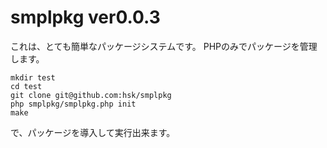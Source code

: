 # smplpkg ver0.0.3

これは、とても簡単なパッケージシステムです。
PHPのみでパッケージを管理します。

    mkdir test
    cd test
    git clone git@github.com:hsk/smplpkg
    php smplpkg/smplpkg.php init
    make

で、パッケージを導入して実行出来ます。
